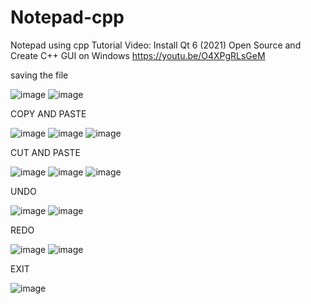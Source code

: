 # Notepad-cpp
Notepad using cpp
Tutorial Video: Install Qt 6 (2021) Open Source and Create C++ GUI on Windows https://youtu.be/O4XPgRLsGeM

saving the file 

![image](https://user-images.githubusercontent.com/85578946/148160904-38bc60f1-2457-42f0-8311-ef0fe565b357.png)
![image](https://user-images.githubusercontent.com/85578946/148160938-a51e01d5-e68d-41c5-b7f5-ed6fbc721a6f.png)

COPY AND PASTE

![image](https://user-images.githubusercontent.com/85578946/148160998-d9e3b587-3dc7-43fa-862c-07994359a2a3.png)
![image](https://user-images.githubusercontent.com/85578946/148161024-58aae8bf-ba78-4046-b386-0e13b74f4d82.png)
![image](https://user-images.githubusercontent.com/85578946/148161041-a105c32c-10fb-411d-99dd-a9872f6cc5bb.png)

CUT AND PASTE

![image](https://user-images.githubusercontent.com/85578946/148161094-37884f21-e0bc-4097-be8e-f6b5b30e25ec.png)
![image](https://user-images.githubusercontent.com/85578946/148161139-0bc499be-d2d7-4512-a22b-781b940c123a.png)
![image](https://user-images.githubusercontent.com/85578946/148161110-d75dc4b6-5f9c-407a-900f-d54ae701f0ca.png)

UNDO 

![image](https://user-images.githubusercontent.com/85578946/148161214-7b454746-8663-4a10-bd7c-8032a7e35fce.png)
![image](https://user-images.githubusercontent.com/85578946/148161223-5464ce17-1e64-4441-b75d-f1fec949a188.png)

REDO 

![image](https://user-images.githubusercontent.com/85578946/148161300-e3792ae8-efd9-4445-843a-10e2d7ff188b.png)
![image](https://user-images.githubusercontent.com/85578946/148161309-a38b1823-1cc0-4764-8c30-78889ff2d949.png)

EXIT

![image](https://user-images.githubusercontent.com/85578946/148161335-1d590a8c-6dc4-4062-92c2-eab5461c3e3b.png)
